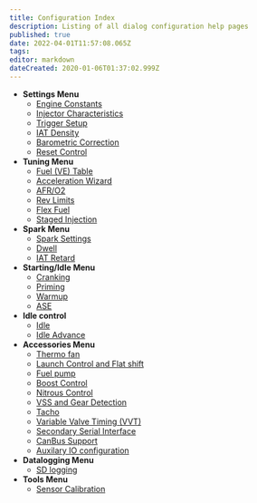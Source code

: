 ```yaml
---
title: Configuration Index
description: Listing of all dialog configuration help pages
published: true
date: 2022-04-01T11:57:08.065Z
tags: 
editor: markdown
dateCreated: 2020-01-06T01:37:02.999Z
---
```


-   **Settings Menu**
    -   [Engine Constants](/configuration/Engine_Constants)
    -   [Injector Characteristics](/configuration/Injector_Characteristics)
    -   [Trigger Setup](/configuration/Trigger_Setup)
    -   [IAT Density](/configuration/IAT_Density)
    -   [Barometric Correction](/configuration/Barometric_Correction)
    -   [Reset Control](/configuration/Reset_Control)
-   **Tuning Menu**
    -   [Fuel (VE) Table](/configuration/VE_table)
    -   [Acceleration Wizard](/configuration/Acceleration_Wizard)
    -   [AFR/O2](/configuration/O2)
    -   [Rev Limits](/configuration/Rev_Limits)
    -   [Flex Fuel](/configuration/Flex_Fuel)
    -   [Staged Injection](/configuration/Staged_Injection)
-   **Spark Menu**
    -   [Spark Settings](/configuration/Spark_Settings "wikilink")
    -   [Dwell](/configuration/Dwell "wikilink")
    -   [IAT Retard](/configuration/IAT_Retard "wikilink")
-   **Starting/Idle Menu**
    -   [Cranking](/configuration/Cranking "wikilink")
    -   [Priming](/configuration/Priming "wikilink")
    -   [Warmup](/configuration/Warmup "wikilink")
    -   [ASE](/en/configuration/ASE "wikilink")
-   **Idle control**
    -   [Idle](/configuration/Idle "wikilink")
    -   [Idle Advance](/configuration/IdleAdvance "wikilink")
-   **Accessories Menu**
    -   [Thermo fan](/configuration/Thermo_fan "wikilink")
    -   [Launch Control and Flat shift](/configuration/Launch_Flatshift "wikilink")
    -   [Fuel pump](/configuration/Fuel_pump "wikilink")
    -   [Boost Control](/configuration/Boost_Control "wikilink")
    -   [Nitrous Control](/configuration/Nitrous_Control)
    -   [VSS and Gear Detection](/configuration/VSS)
    -   [Tacho](/configuration/Tacho "wikilink")
    -   [Variable Valve Timing (VVT)](/configuration/VVT)
    -   [Secondary Serial Interface](/en/Secondary_Serial_IO_interface "wikilink")
    -   [CanBus Support](/en/CanBus_Support2)   
    -   [Auxilary IO configuration](/configuration/Auxillary_IO_Configuration)
-   **Datalogging Menu**
    -   [SD logging](/SD_logging)
-   **Tools Menu**
    -   [Sensor Calibration](/configuration/Sensor_Calibration "wikilink")
